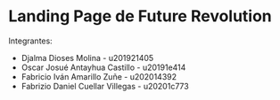 # Landing Page de Future Revolution

Integrantes:
- Djalma Dioses Molina - u201921405
- Oscar Josué Antayhua Castillo - u20191e414
- Fabricio Iván Amarillo Zuñe - u202014392
- Fabrizio Daniel Cuellar Villegas - u20201c773
